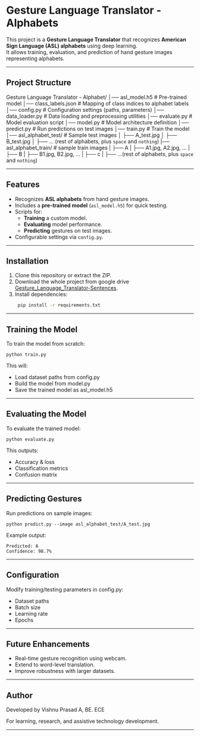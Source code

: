 # Gesture Language Translator - Alphabets

This project is a **Gesture Language Translator** that recognizes **American Sign Language (ASL) alphabets** using deep learning.  
It allows training, evaluation, and prediction of hand gesture images representing alphabets.

---

## Project Structure

Gesture Language Translator - Alphabet/
│── asl_model.h5              # Pre-trained model
│── class_labels.json         # Mapping of class indices to alphabet labels
│── config.py                 # Configuration settings (paths, parameters)
│── data_loader.py            # Data loading and preprocessing utilities
│── evaluate.py               # Model evaluation script
│── model.py                  # Model architecture definition
│── predict.py                # Run predictions on test images
│── train.py                  # Train the model
│── asl_alphabet_test/        # Sample test images
│    ├── A_test.jpg
│    ├── B_test.jpg
│    ├── ... (rest of alphabets, plus `space` and `nothing`)
|── asl_alphabet_train/       # sample train images
|    ├── A
|         ├── A1.jpg, A2.jpg, ...
|    ├──  B
|         ├── B1.jpg, B2.jpg, ...
|    ├──  c
|         ├── ...(rest of alphabets, plus `space` and `nothing`)

---

## Features

- Recognizes **ASL alphabets** from hand gesture images.
- Includes a **pre-trained model** (`asl_model.h5`) for quick testing.
- Scripts for:
  - **Training** a custom model.
  - **Evaluating** model performance.
  - **Predicting** gestures on test images.
- Configurable settings via `config.py`.

---

## Installation

1. Clone this repository or extract the ZIP.  
2. Download the whole project from google drive [Gesture_Language_Translator-Sentences](https://drive.google.com/file/d/1GpHC9BSq9g7qIDXa6EsAf0gJ-I8kGow1/view?usp=drivesdk).
3. Install dependencies:
   ```bash
    pip install -r requirements.txt
   
---

## Training the Model

To train the model from scratch:

    python train.py

This will:

- Load dataset paths from config.py
- Build the model from model.py
- Save the trained model as asl_model.h5

---

## Evaluating the Model

To evaluate the trained model:

    python evaluate.py

This outputs:

- Accuracy & loss
- Classification metrics
- Confusion matrix

---

## Predicting Gestures

Run predictions on sample images:

    python predict.py --image asl_alphabet_test/A_test.jpg

Example output:

    Predicted: A
    Confidence: 98.7%

---

## Configuration

Modify training/testing parameters in config.py:

- Dataset paths
- Batch size
- Learning rate
- Epochs

---

## Future Enhancements

- Real-time gesture recognition using webcam.
- Extend to word-level translation.
- Improve robustness with larger datasets.

---

## Author

Developed by Vishnu Prasad A, BE. ECE

For learning, research, and assistive technology development.

---
